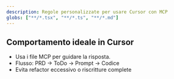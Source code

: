 ```yaml
---
description: Regole personalizzate per usare Cursor con MCP
globs: ["**/*.tsx", "**/*.ts", "**/*.md"]
---
```


## Comportamento ideale in Cursor

- Usa i file MCP per guidare la risposta.
- Flusso: PRD → ToDo → Prompt → Codice
- Evita refactor eccessivo o riscritture complete

